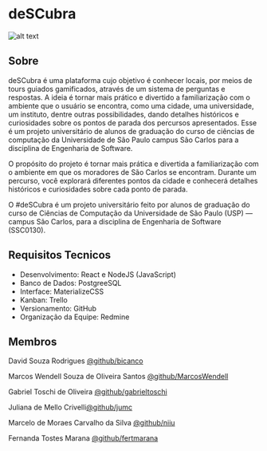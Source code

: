 # deSCubra

![alt text](https://github.com/gabrieltoschi/deSCubra/blob/master/client/src/img/logo-react.png )


## Sobre
deSCubra é uma plataforma cujo objetivo é conhecer locais, por meios de tours guiados gamificados, através de um sistema de perguntas e respostas. A ideia é tornar mais prático e divertido a familiarização com o ambiente que o usuário se encontra, como uma cidade, uma universidade, um instituto, dentre outras possibilidades, dando detalhes históricos e curiosidades sobre os pontos de parada dos percursos apresentados.
Esse é um projeto universitário de alunos de graduação do curso de ciências de computação da Universidade de São Paulo campus São Carlos para a disciplina de Engenharia de Software. 

O propósito do projeto é tornar mais prática e divertida a familiarização com o ambiente em que os moradores de São Carlos se encontram. Durante um percurso, você explorará diferentes pontos da cidade e conhecerá detalhes históricos e curiosidades sobre cada ponto de parada.

O #deSCubra é um projeto universitário feito por alunos de graduação do curso de Ciências de Computação da Universidade de São Paulo (USP) ― campus São Carlos, para a disciplina de Engenharia de Software (SSC0130).

## Requisitos Tecnicos
* Desenvolvimento: React e NodeJS (JavaScript)
* Banco de Dados: PostgreeSQL
* Interface: MaterializeCSS
* Kanban: Trello
* Versionamento: GitHub
* Organização da Equipe: Redmine

## Membros



David Souza Rodrigues [@github/bicanco](https://github.com/bicanco)

Marcos Wendell Souza de Oliveira Santos [@github/MarcosWendell](https://github.com/MarcosWendell)

Gabriel Toschi de Oliveira [@github/gabrieltoschi](https://github.com/gabrieltoschi)

Juliana de Mello Crivelli[@github/jumc](https://github.com/jumc)

Marcelo de Moraes Carvalho da Silva [@github/niiu](https://github.com/niiu)

Fernanda Tostes Marana [@github/fertmarana](https://github.com/fertmarana)





